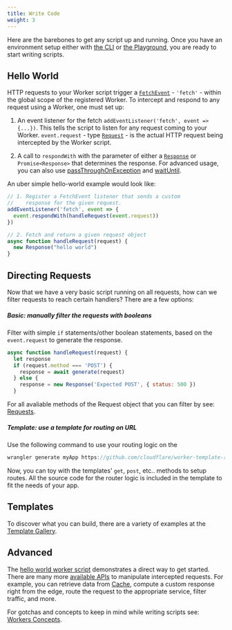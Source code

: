 ```yaml
---
title: Write Code
weight: 3
---
```


Here are the barebones to get any script up and running. Once you have an environment setup either with [the CLI](/quickstart/cli-setup) or [the Playground](/reference/tooling/playground), you are ready to start writing scripts.

## Hello World 

HTTP requests to your Worker script trigger a [`FetchEvent`](/reference/runtime/apis/fetch/) - `'fetch'` - within the global scope of the registered Worker. To intercept and respond to any request using a Worker, one must set up:

1. An event listener for the fetch `addEventListener('fetch', event => {...})`. This tells the script to listen for any request coming to your Worker. `event.request` - type [`Request`](/runtime/apis/fetch#request) - is the actual HTTP request being intercepted by the Worker script.

2. A call to `respondWith` with the parameter of either a [`Response`](/reference/runtime/apis/fetch/#response) or `Promise<Response>` that determines the response. For advanced usage, you can also use [passThroughOnException](/reference/runtime/apis/fetch-event#methods) and [waitUntil](/reference/runtime/apis/fetch-event#methods). 

An uber simple hello-world example would look like:

```javascript
// 1. Register a FetchEvent listener that sends a custom
//    response for the given request.
addEventListener('fetch', event => {
  event.respondWith(handleRequest(event.request))
})

// 2. Fetch and return a given request object
async function handleRequest(request) {
  new Response("hello world")
}
```
## Directing Requests

Now that we have a very basic script running on all requests, how can we filter requests to reach certain handlers? There are a few options:

##### Basic: manually filter the requests with booleans

Filter with simple `if` statements/other boolean statements, based on the `event.request` to generate the response.

```javascript
async function handleRequest(request) {
  let response
  if (request.method === 'POST') {
    response = await generate(request)
  } else {
    response = new Response('Expected POST', { status: 500 })
  }
```

For all avaliable methods of the Request object that you can filter by see: [Requests](/reference/runtime/apis/fetch#request).

##### Template: use a template for routing on URL

Use the following command to use your routing logic on the 

```javascript
wrangler generate myApp https://github.com/cloudflare/worker-template-router
```
Now, you can toy with the templates' `get`, `post`, etc.. methods to setup routes. All the source code for the router logic is included in the template to fit the needs of your app.

## Templates

To discover what you can build, there are a variety of examples at the [Template Gallery](/templates/).

## Advanced

The [hello world worker script](/quickstart/write-code#hello-world) demonstrates a direct way to get started. There are many more [available APIs](/reference/runtime/apis) to manipulate intercepted requests. For example, you can retrieve data from [Cache](/reference/runtime/apis/cache), compute a custom response right from the edge, route the request to the appropriate service, filter traffic, and more.

For gotchas and concepts to keep in mind while writing scripts see: [Workers Concepts](/reference/workers-concepts).